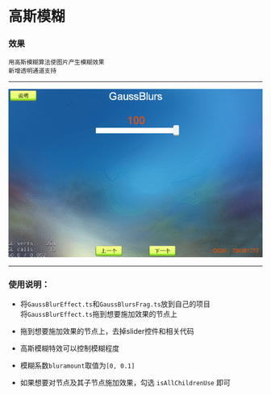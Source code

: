 # 高斯模糊

### 效果
`用高斯模糊算法使图片产生模糊效果`<br>
`新增透明通道支持`

---
![高斯模糊](../../../screenshots/gauss.gif)

---

### 使用说明：

- 将`GaussBlurEffect.ts`和`GaussBlursFrag.ts`放到自己的项目  <br>将`GaussBlurEffect.ts`拖到想要施加效果的节点上 

- 拖到想要施加效果的节点上，去掉slider控件和相关代码

- 高斯模糊特效可以控制模糊程度

- 模糊系数`bluramount`取值为`[0, 0.1]`

- 如果想要对节点及其子节点施加效果，勾选 `isAllChildrenUse` 即可